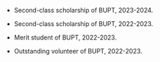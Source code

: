 - Second-class scholarship of BUPT, 2023-2024.

- Second-class scholarship of BUPT, 2022-2023.

- Merit student of BUPT, 2022-2023.

- Outstanding volunteer of BUPT, 2022-2023.